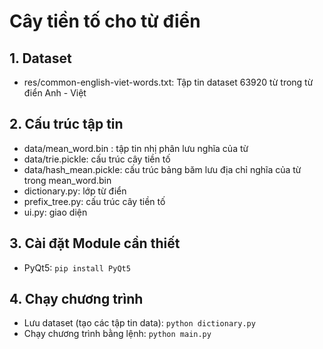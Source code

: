 # Cây tiền tố cho từ điển
## 1. Dataset
- res/common-english-viet-words.txt: Tập tin dataset 63920 từ trong từ điển Anh - Việt
## 2. Cấu trúc tập tin
- data/mean_word.bin : tập tin nhị phân lưu nghĩa của từ
- data/trie.pickle: cấu trúc cây tiền tố
- data/hash_mean.pickle: cấu trúc bảng băm lưu địa chỉ nghĩa của từ trong mean_word.bin
- dictionary.py: lớp từ điển
- prefix_tree.py: cấu trúc cây tiền tố
- ui.py: giao diện
## 3. Cài đặt Module cần thiết
- PyQt5: `pip install PyQt5`
## 4. Chạy chương trình
- Lưu dataset (tạo các tập tin data): `python dictionary.py`
- Chạy chương trình bằng lệnh: `python main.py`